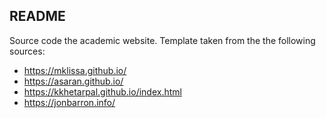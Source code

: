 ## README


Source code the academic website. Template taken from the the following sources:
- https://mklissa.github.io/
- https://asaran.github.io/
- https://kkhetarpal.github.io/index.html
- https://jonbarron.info/ 
